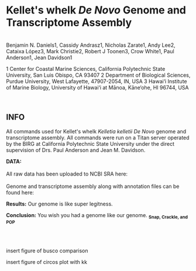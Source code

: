 # Kellet's whelk *De Novo* Genome and Transcriptome Assembly
<br>
Benjamin N. Daniels1, Cassidy Andrasz1, Nicholas Zarate1, Andy Lee2, Cataixa López3, Mark Christie2, Robert J Toonen3, Crow White1, Paul Anderson1, Jean Davidson1
<br>

1 Center for Coastal Marine Sciences, California Polytechnic State University, San Luis Obispo, CA 93407
2 Department of Biological Sciences, Purdue University, West Lafayette, 47907-2054, IN, USA
3 Hawai‘i Institute of Marine Biology, University of Hawai‘i at Mānoa, Kāne‘ohe, HI 96744, USA

<br>

## INFO
All commands used for Kellet's whelk *Kelletia kelletii* *De Novo* genome and transcriptome assembly. All commands were run on a Titan server operated by the BIRG at California Polytechnic State University under the direct supervision of Drs. Paul Anderson and Jean M. Davidson.

**DATA:** 
<br>
<br>
All raw data has been uploaded to NCBI SRA here: 
<br>
<br>
Genome and transcriptome assembly along with annotation files can be found here: 
<br>

**Results:** Our genome is like super legitness.

**Conclusion:** You wish you had a genome like our genome. <sub>**Snap, Crackle, and POP**</sub>

<br>
<br>


insert figure of busco comparison

insert figure of circos plot with kk

